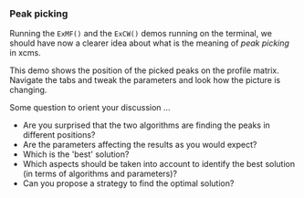 ### Peak picking
Running the `ExMF()` and the `ExCW()` demos running on the terminal, we should have now a clearer idea about what is the meaning of *peak picking* in xcms. 

This demo shows the position of the picked peaks on the profile matrix. Navigate the tabs and tweak the parameters and look how the picture is changing. 

Some question to orient your discussion ...

* Are you surprised that the two algorithms are finding the peaks in different positions?
* Are the parameters affecting the results as you would expect?
* Which is the 'best' solution?
* Which aspects should be taken into account to identify the best solution (in terms of algorithms and parameters)?
* Can you propose a strategy to find the optimal solution?
